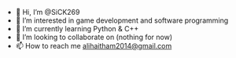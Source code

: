 - 👋 Hi, I’m @SiCK269
- 👀 I’m interested in game development and software programming
- 🌱 I’m currently learning Python & C++
- 💞️ I’m looking to collaborate on (nothing for now)
- 📫 How to reach me alihaitham2014@gmail.com

<!---
SiCK269/SiCK269 is a ✨ special ✨ repository because its `README.md` (this file) appears on your GitHub profile.
You can click the Preview link to take a look at your changes.
--->
